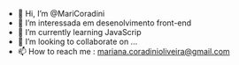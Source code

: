 - 👋 Hi, I’m @MariCoradini
- 👀 I’m interessada em desenolvimento front-end
- 🌱 I’m currently learning  JavaScrip
- 💞️ I’m looking to collaborate on ...
- 📫 How to reach me : mariana.coradinioliveira@gmail.com

<!---
MariCoradini/MariCoradini is a ✨ special ✨ repository because its `README.md` (this file) appears on your GitHub profile.
You can click the Preview link to take a look at your changes.
--->
